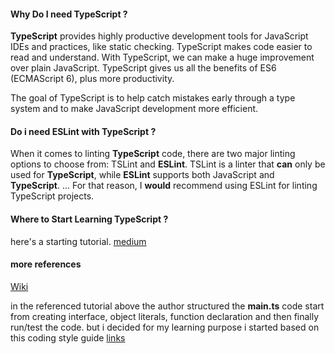 #### Why Do I need TypeScript ?
<b>TypeScript</b> provides highly productive development tools for JavaScript IDEs and practices, like static checking. TypeScript makes code easier to read and understand. With TypeScript, we can make a huge improvement over plain JavaScript. TypeScript gives us all the benefits of ES6 (ECMAScript 6), plus more productivity. 

The goal of TypeScript is to help catch mistakes early through a type system and to make JavaScript development more efficient.

#### Do i need ESLint with TypeScript ?
When it comes to linting <b>TypeScript</b> code, there are two major linting options to choose from: TSLint and <b>ESLint</b>. TSLint is a linter that <b>can</b> only be used for <b>TypeScript</b>, while <b>ESLint</b> supports both JavaScript and <b>TypeScript</b>. ... For that reason, I <b>would</b> recommend using ESLint for linting TypeScript projects. 

#### Where to Start Learning TypeScript ?
here's a starting tutorial. [medium](https://medium.com/@semuserable/simplest-typescript-with-visual-studio-code-e42843fe437) 

#### more references
[Wiki](https://en.wikipedia.org/wiki/TypeScript)

in the referenced tutorial above the author structured the <b>main.ts</b> code 
start from creating interface, object literals, function declaration and then finally run/test the code.
but i decided for my learning purpose i started based on this coding style guide [links](https://javascript.info/coding-style#function-placement)




